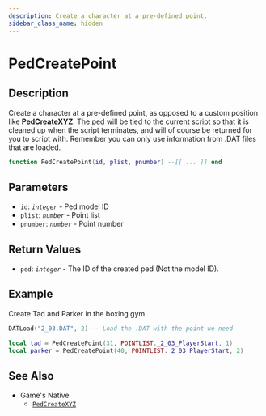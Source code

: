 ```yaml
---
description: Create a character at a pre-defined point.
sidebar_class_name: hidden
---
```


# PedCreatePoint

## Description

Create a character at a pre-defined point, as opposed to a custom position like [**PedCreateXYZ**](https://bully-scripting.vercel.app/docs/game-reference/global-functions/PedCreateXYZ).
The ped will be tied to the current script so that it is cleaned up when the script terminates, and will of course be returned for you to script with.
Remember you can only use information from .DAT files that are loaded.

```lua
function PedCreatePoint(id, plist, pnumber) --[[ ... ]] end
```

## Parameters

- `id`: _`integer`_ - Ped model ID
- `plist`: _`number`_ - Point list
- `pnumber`: _`number`_ - Point number

## Return Values

- `ped`: _`integer`_ - The ID of the created ped (Not the model ID).

## Example

Create Tad and Parker in the boxing gym.

```lua
DATLoad("2_03.DAT", 2) -- Load the .DAT with the point we need

local tad = PedCreatePoint(31, POINTLIST._2_03_PlayerStart, 1)
local parker = PedCreatePoint(40, POINTLIST._2_03_PlayerStart, 2)
```

## See Also

- Game's Native
  - [`PedCreateXYZ`](https://bully-scripting.vercel.app/docs/game-reference/global-functions/PedCreateXYZ)